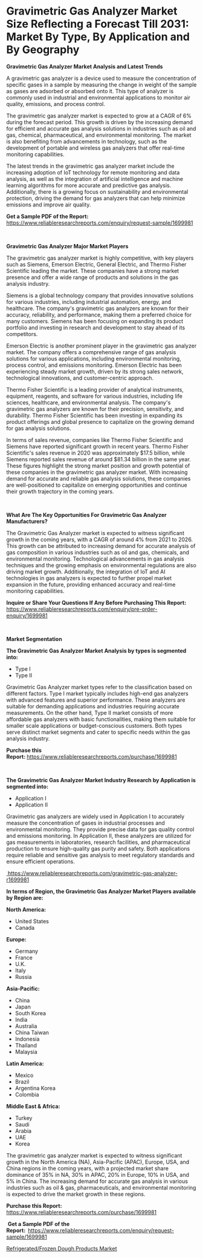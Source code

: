 <p><h1>Gravimetric Gas Analyzer Market Size Reflecting a Forecast Till 2031: Market By Type, By Application and By Geography</h1></p><p><strong>Gravimetric Gas Analyzer Market Analysis and Latest Trends</strong></p>
<p><p>A gravimetric gas analyzer is a device used to measure the concentration of specific gases in a sample by measuring the change in weight of the sample as gases are adsorbed or absorbed onto it. This type of analyzer is commonly used in industrial and environmental applications to monitor air quality, emissions, and process control.</p><p>The gravimetric gas analyzer market is expected to grow at a CAGR of 6% during the forecast period. This growth is driven by the increasing demand for efficient and accurate gas analysis solutions in industries such as oil and gas, chemical, pharmaceutical, and environmental monitoring. The market is also benefiting from advancements in technology, such as the development of portable and wireless gas analyzers that offer real-time monitoring capabilities.</p><p>The latest trends in the gravimetric gas analyzer market include the increasing adoption of IoT technology for remote monitoring and data analysis, as well as the integration of artificial intelligence and machine learning algorithms for more accurate and predictive gas analysis. Additionally, there is a growing focus on sustainability and environmental protection, driving the demand for gas analyzers that can help minimize emissions and improve air quality.</p></p>
<p><strong>Get a Sample PDF of the Report:&nbsp;</strong> <a href="https://www.reliableresearchreports.com/enquiry/request-sample/1699981">https://www.reliableresearchreports.com/enquiry/request-sample/1699981</a></p>
<p>&nbsp;</p>
<p><strong>Gravimetric Gas Analyzer Major Market Players</strong></p>
<p><p>The gravimetric gas analyzer market is highly competitive, with key players such as Siemens, Emerson Electric, General Electric, and Thermo Fisher Scientific leading the market. These companies have a strong market presence and offer a wide range of products and solutions in the gas analysis industry.</p><p>Siemens is a global technology company that provides innovative solutions for various industries, including industrial automation, energy, and healthcare. The company's gravimetric gas analyzers are known for their accuracy, reliability, and performance, making them a preferred choice for many customers. Siemens has been focusing on expanding its product portfolio and investing in research and development to stay ahead of its competitors.</p><p>Emerson Electric is another prominent player in the gravimetric gas analyzer market. The company offers a comprehensive range of gas analysis solutions for various applications, including environmental monitoring, process control, and emissions monitoring. Emerson Electric has been experiencing steady market growth, driven by its strong sales network, technological innovations, and customer-centric approach.</p><p>Thermo Fisher Scientific is a leading provider of analytical instruments, equipment, reagents, and software for various industries, including life sciences, healthcare, and environmental analysis. The company's gravimetric gas analyzers are known for their precision, sensitivity, and durability. Thermo Fisher Scientific has been investing in expanding its product offerings and global presence to capitalize on the growing demand for gas analysis solutions.</p><p>In terms of sales revenue, companies like Thermo Fisher Scientific and Siemens have reported significant growth in recent years. Thermo Fisher Scientific's sales revenue in 2020 was approximately $17.5 billion, while Siemens reported sales revenue of around $81.34 billion in the same year. These figures highlight the strong market position and growth potential of these companies in the gravimetric gas analyzer market. With increasing demand for accurate and reliable gas analysis solutions, these companies are well-positioned to capitalize on emerging opportunities and continue their growth trajectory in the coming years.</p></p>
<p>&nbsp;</p>
<p><strong>What Are The Key Opportunities For Gravimetric Gas Analyzer Manufacturers?</strong></p>
<p><p>The Gravimetric Gas Analyzer market is expected to witness significant growth in the coming years, with a CAGR of around 4% from 2021 to 2026. This growth can be attributed to increasing demand for accurate analysis of gas composition in various industries such as oil and gas, chemicals, and environmental monitoring. Technological advancements in gas analysis techniques and the growing emphasis on environmental regulations are also driving market growth. Additionally, the integration of IoT and AI technologies in gas analyzers is expected to further propel market expansion in the future, providing enhanced accuracy and real-time monitoring capabilities.</p></p>
<p><strong>Inquire or Share Your Questions If Any Before Purchasing This Report:</strong> <a href="https://www.reliableresearchreports.com/enquiry/pre-order-enquiry/1699981">https://www.reliableresearchreports.com/enquiry/pre-order-enquiry/1699981</a></p>
<p>&nbsp;</p>
<p><strong>Market Segmentation</strong></p>
<p><strong>The Gravimetric Gas Analyzer Market Analysis by types is segmented into:</strong></p>
<p><ul><li>Type I</li><li>Type II</li></ul></p>
<p><p>Gravimetric Gas Analyzer market types refer to the classification based on different factors. Type I market typically includes high-end gas analyzers with advanced features and superior performance. These analyzers are suitable for demanding applications and industries requiring accurate measurements. On the other hand, Type II market consists of more affordable gas analyzers with basic functionalities, making them suitable for smaller scale applications or budget-conscious customers. Both types serve distinct market segments and cater to specific needs within the gas analysis industry.</p></p>
<p><strong>Purchase this Report:&nbsp;</strong><a href="https://www.reliableresearchreports.com/purchase/1699981">https://www.reliableresearchreports.com/purchase/1699981</a></p>
<p>&nbsp;</p>
<p><strong>The Gravimetric Gas Analyzer Market Industry Research by Application is segmented into:</strong></p>
<p><ul><li>Application I</li><li>Application II</li></ul></p>
<p><p>Gravimetric gas analyzers are widely used in Application I to accurately measure the concentration of gases in industrial processes and environmental monitoring. They provide precise data for gas quality control and emissions monitoring. In Application II, these analyzers are utilized for gas measurements in laboratories, research facilities, and pharmaceutical production to ensure high-quality gas purity and safety. Both applications require reliable and sensitive gas analysis to meet regulatory standards and ensure efficient operations.</p></p>
<p><a href="https://www.reliableresearchreports.com/gravimetric-gas-analyzer-r1699981">&nbsp;https://www.reliableresearchreports.com/gravimetric-gas-analyzer-r1699981</a></p>
<p><strong>In terms of Region, the Gravimetric Gas Analyzer Market Players available by Region are:</strong></p>
<p>
    <p> <strong> North America: </strong>
        <ul>
            <li>United States</li>
            <li>Canada</li>
        </ul>
        </p> 
    <p> <strong> Europe: </strong>
        <ul>
            <li>Germany</li>
            <li>France</li>
            <li>U.K.</li>
            <li>Italy</li>
            <li>Russia</li>
        </ul>
        </p> 
    <p> <strong> Asia-Pacific: </strong>
        <ul>
            <li>China</li>
            <li>Japan</li>
            <li>South Korea</li>
            <li>India</li>
            <li>Australia</li>
            <li>China Taiwan</li>
            <li>Indonesia</li>
            <li>Thailand</li>
            <li>Malaysia</li>
        </ul>
        </p> 
    <p> <strong> Latin America: </strong>
        <ul>
            <li>Mexico</li>
            <li>Brazil</li>
            <li>Argentina Korea</li>
            <li>Colombia</li>
        </ul>
        </p> 
    <p> <strong> Middle East & Africa: </strong>
        <ul>
            <li>Turkey</li>
            <li>Saudi</li>
            <li>Arabia</li>
            <li>UAE</li>
            <li>Korea</li>
        </ul>
    </p>
    </p>
<p><p>The gravimetric gas analyzer market is expected to witness significant growth in the North America (NA), Asia-Pacific (APAC), Europe, USA, and China regions in the coming years, with a projected market share dominance of 35% in NA, 30% in APAC, 20% in Europe, 10% in USA, and 5% in China. The increasing demand for accurate gas analysis in various industries such as oil & gas, pharmaceuticals, and environmental monitoring is expected to drive the market growth in these regions.</p></p>
<p><strong>Purchase this Report: </strong><a href="https://www.reliableresearchreports.com/purchase/1699981">https://www.reliableresearchreports.com/purchase/1699981</a></p>
<p>&nbsp;<strong>Get a Sample PDF of the Report:&nbsp;&nbsp;</strong><a href="https://www.reliableresearchreports.com/enquiry/request-sample/1699981">https://www.reliableresearchreports.com/enquiry/request-sample/1699981</a></p>
<p><strong></strong></p>
<p><p><a href="https://view.publitas.com/reportprime-1/global-refrigerated-frozen-dough-products-market-size-is-expected-to-experience-a-cagr-of-6-7-through-2024-2031-according-to-industry-projections/">Refrigerated/Frozen Dough Products Market</a></p></p>